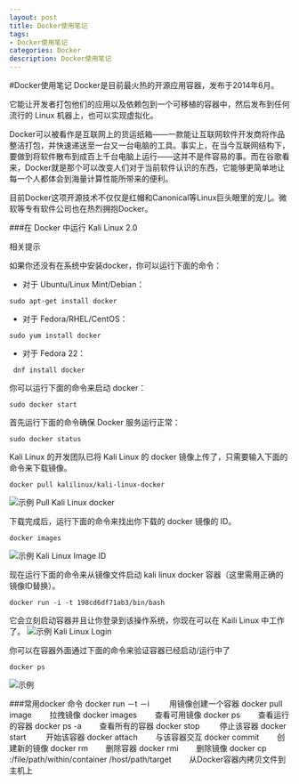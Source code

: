 ```yaml
---
layout: post
title: Docker使用笔记
tags:
- Docker使用笔记
categories: Docker
description: Docker使用笔记
---
```

#Docker使用笔记
Docker是目前最火热的开源应用容器，发布于2014年6月。
<!-- more -->
它能让开发者打包他们的应用以及依赖包到一个可移植的容器中，然后发布到任何流行的 Linux 机器上，也可以实现虚拟化。

Docker可以被看作是互联网上的货运纸箱——一款能让互联网软件开发商将作品整洁打包，并快速递送至一台又一台电脑的工具。事实上，在当今互联网结构下，要做到将软件散布到成百上千台电脑上运行——这并不是件容易的事。而在谷歌看来，Docker就是那个可以改变人们对于当前软件认识的东西，它能够更简单地让每一个人都体会到海量计算性能所带来的便利。

目前Docker这项开源技术不仅仅是红帽和Canonical等Linux巨头眼里的宠儿。微软等专有软件公司也在热烈拥抱Docker。

###在 Docker 中运行 Kali Linux 2.0

相关提示

  如果你还没有在系统中安装docker，你可以运行下面的命令：

 - 对于 Ubuntu/Linux Mint/Debian：
```
sudo apt-get install docker
```
- 对于 Fedora/RHEL/CentOS：
```
sudo yum install docker
```
- 对于 Fedora 22：
```
 dnf install docker
```
你可以运行下面的命令来启动 docker：
```
sudo docker start
```
首先运行下面的命令确保 Docker 服务运行正常：
```
sudo docker status
```
Kali Linux 的开发团队已将 Kali Linux 的 docker 镜像上传了，只需要输入下面的命令来下载镜像。
```
docker pull kalilinux/kali-linux-docker
```
![示例](http://www.linuxidc.com/upload/2015_08/150827155175842.png)
Pull Kali Linux docker

下载完成后，运行下面的命令来找出你下载的 docker 镜像的 ID。
```
docker images
```
![示例](http://www.linuxidc.com/upload/2015_08/150827155175843.png)
Kali Linux Image ID

现在运行下面的命令来从镜像文件启动 kali linux docker 容器（这里需用正确的镜像ID替换）。
```
docker run -i -t 198cd6df71ab3/bin/bash
```
它会立刻启动容器并且让你登录到该操作系统，你现在可以在 Kaili Linux 中工作了。
![示例](http://www.linuxidc.com/upload/2015_08/150827155175845.png)
Kali Linux Login

你可以在容器外面通过下面的命令来验证容器已经启动/运行中了
```
docker ps
```
![示例](http://www.linuxidc.com/upload/2015_08/150827155175844.png)


###常用docker 命令
docker run －t －i <image>&emsp; &emsp;用镜像创建一个容器
docker pull image &emsp;&emsp;拉拽镜像
docker images &emsp;&emsp;查看可用镜像
docker ps &emsp;&emsp;查看运行的容器
docker ps -a &emsp;&emsp;查看所有的容器
docker stop <container id>&emsp; &emsp;停止该容器
docker start <container id>&emsp; &emsp;开始该容器
docker attach <container id>&emsp;&emsp;与该容器交互
docker commit <container id> <new id>&emsp;&emsp;创建新的镜像
docker rm <container id>&emsp;&emsp;删除容器
docker rmi <image name>&emsp;&emsp;删除镜像
docker cp <containerId>:/file/path/within/container /host/path/target &emsp;&emsp;从Docker容器内拷贝文件到主机上